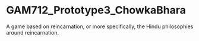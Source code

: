 # GAM712_Prototype3_ChowkaBhara
A game based on reincarnation, or more specifically, the Hindu philosophies around reincarnation.
